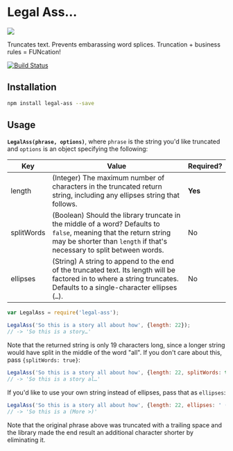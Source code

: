 # Legal Ass…

![](http://cl.ly/XnDW/Screen%20Shot%202014-09-30%20at%2011.32.37%20AM.png)

Truncates text. Prevents embarassing word splices. Truncation + business rules = FUNcation!

[![Build Status](https://travis-ci.org/banterability/legal-ass.svg?branch=master)](https://travis-ci.org/banterability/legal-ass)

## Installation

```bash
npm install legal-ass --save
```

## Usage

**`LegalAss(phrase, options)`**, where `phrase` is the string you'd like truncated and `options` is an object specifying the following:

| Key        | Value | Required? |
| ---------- | ---- | ----- |
| length     | (Integer) The maximum number of characters in the truncated return string, including any ellipses string that follows. | **Yes** |
| splitWords | (Boolean) Should the library truncate in the middle of a word? Defaults to `false`, meaning that the return string may be shorter than `length` if that's necessary to split between words. | No |
| ellipses   | (String) A string to append to the end of the truncated text. Its length will be factored in to where a string truncates. Defaults to a single-character ellipses (`…`). | No |

```js
var LegalAss = require('legal-ass');

LegalAss('So this is a story all about how', {length: 22});
// -> 'So this is a story…'
```

Note that the returned string is only 19 characters long, since a longer string would have split in the middle of the word "all". If you don't care about this, pass `{splitWords: true}`:

```js
LegalAss('So this is a story all about how', {length: 22, splitWords: true});
// -> 'So this is a story al…'
```

If you'd like to use your own string instead of ellipses, pass that as `ellipses`:

```js
LegalAss('So this is a story all about how', {length: 22, ellipses: ' (More >)'});
// -> 'So this is a (More >)'
```

Note that the original phrase above was truncated with a trailing space and the library made the end result an additional character shorter by eliminating it.
